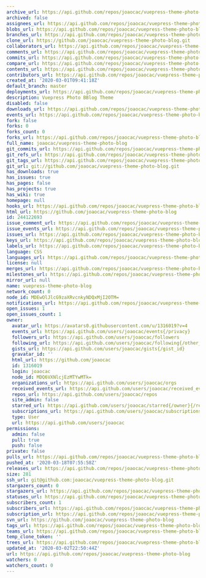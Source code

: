 ```yaml
---
archive_url: https://api.github.com/repos/joaocac/vuepress-theme-photo-blog/{archive_format}{/ref}
archived: false
assignees_url: https://api.github.com/repos/joaocac/vuepress-theme-photo-blog/assignees{/user}
blobs_url: https://api.github.com/repos/joaocac/vuepress-theme-photo-blog/git/blobs{/sha}
branches_url: https://api.github.com/repos/joaocac/vuepress-theme-photo-blog/branches{/branch}
clone_url: https://github.com/joaocac/vuepress-theme-photo-blog.git
collaborators_url: https://api.github.com/repos/joaocac/vuepress-theme-photo-blog/collaborators{/collaborator}
comments_url: https://api.github.com/repos/joaocac/vuepress-theme-photo-blog/comments{/number}
commits_url: https://api.github.com/repos/joaocac/vuepress-theme-photo-blog/commits{/sha}
compare_url: https://api.github.com/repos/joaocac/vuepress-theme-photo-blog/compare/{base}...{head}
contents_url: https://api.github.com/repos/joaocac/vuepress-theme-photo-blog/contents/{+path}
contributors_url: https://api.github.com/repos/joaocac/vuepress-theme-photo-blog/contributors
created_at: '2020-03-01T09:41:18Z'
default_branch: master
deployments_url: https://api.github.com/repos/joaocac/vuepress-theme-photo-blog/deployments
description: Vuepress Photo BBlog Theme
disabled: false
downloads_url: https://api.github.com/repos/joaocac/vuepress-theme-photo-blog/downloads
events_url: https://api.github.com/repos/joaocac/vuepress-theme-photo-blog/events
fork: false
forks: 0
forks_count: 0
forks_url: https://api.github.com/repos/joaocac/vuepress-theme-photo-blog/forks
full_name: joaocac/vuepress-theme-photo-blog
git_commits_url: https://api.github.com/repos/joaocac/vuepress-theme-photo-blog/git/commits{/sha}
git_refs_url: https://api.github.com/repos/joaocac/vuepress-theme-photo-blog/git/refs{/sha}
git_tags_url: https://api.github.com/repos/joaocac/vuepress-theme-photo-blog/git/tags{/sha}
git_url: git://github.com/joaocac/vuepress-theme-photo-blog.git
has_downloads: true
has_issues: true
has_pages: false
has_projects: true
has_wiki: true
homepage: null
hooks_url: https://api.github.com/repos/joaocac/vuepress-theme-photo-blog/hooks
html_url: https://github.com/joaocac/vuepress-theme-photo-blog
id: 244122693
issue_comment_url: https://api.github.com/repos/joaocac/vuepress-theme-photo-blog/issues/comments{/number}
issue_events_url: https://api.github.com/repos/joaocac/vuepress-theme-photo-blog/issues/events{/number}
issues_url: https://api.github.com/repos/joaocac/vuepress-theme-photo-blog/issues{/number}
keys_url: https://api.github.com/repos/joaocac/vuepress-theme-photo-blog/keys{/key_id}
labels_url: https://api.github.com/repos/joaocac/vuepress-theme-photo-blog/labels{/name}
language: CSS
languages_url: https://api.github.com/repos/joaocac/vuepress-theme-photo-blog/languages
license: null
merges_url: https://api.github.com/repos/joaocac/vuepress-theme-photo-blog/merges
milestones_url: https://api.github.com/repos/joaocac/vuepress-theme-photo-blog/milestones{/number}
mirror_url: null
name: vuepress-theme-photo-blog
network_count: 0
node_id: MDEwOlJlcG9zaXRvcnkyNDQxMjI2OTM=
notifications_url: https://api.github.com/repos/joaocac/vuepress-theme-photo-blog/notifications{?since,all,participating}
open_issues: 1
open_issues_count: 1
owner:
  avatar_url: https://avatars0.githubusercontent.com/u/1316019?v=4
  events_url: https://api.github.com/users/joaocac/events{/privacy}
  followers_url: https://api.github.com/users/joaocac/followers
  following_url: https://api.github.com/users/joaocac/following{/other_user}
  gists_url: https://api.github.com/users/joaocac/gists{/gist_id}
  gravatar_id: ''
  html_url: https://github.com/joaocac
  id: 1316019
  login: joaocac
  node_id: MDQ6VXNlcjEzMTYwMTk=
  organizations_url: https://api.github.com/users/joaocac/orgs
  received_events_url: https://api.github.com/users/joaocac/received_events
  repos_url: https://api.github.com/users/joaocac/repos
  site_admin: false
  starred_url: https://api.github.com/users/joaocac/starred{/owner}{/repo}
  subscriptions_url: https://api.github.com/users/joaocac/subscriptions
  type: User
  url: https://api.github.com/users/joaocac
permissions:
  admin: false
  pull: true
  push: false
private: false
pulls_url: https://api.github.com/repos/joaocac/vuepress-theme-photo-blog/pulls{/number}
pushed_at: '2020-03-18T07:55:58Z'
releases_url: https://api.github.com/repos/joaocac/vuepress-theme-photo-blog/releases{/id}
size: 281
ssh_url: git@github.com:joaocac/vuepress-theme-photo-blog.git
stargazers_count: 0
stargazers_url: https://api.github.com/repos/joaocac/vuepress-theme-photo-blog/stargazers
statuses_url: https://api.github.com/repos/joaocac/vuepress-theme-photo-blog/statuses/{sha}
subscribers_count: 1
subscribers_url: https://api.github.com/repos/joaocac/vuepress-theme-photo-blog/subscribers
subscription_url: https://api.github.com/repos/joaocac/vuepress-theme-photo-blog/subscription
svn_url: https://github.com/joaocac/vuepress-theme-photo-blog
tags_url: https://api.github.com/repos/joaocac/vuepress-theme-photo-blog/tags
teams_url: https://api.github.com/repos/joaocac/vuepress-theme-photo-blog/teams
temp_clone_token: ''
trees_url: https://api.github.com/repos/joaocac/vuepress-theme-photo-blog/git/trees{/sha}
updated_at: '2020-03-02T22:50:44Z'
url: https://api.github.com/repos/joaocac/vuepress-theme-photo-blog
watchers: 0
watchers_count: 0
---
```


